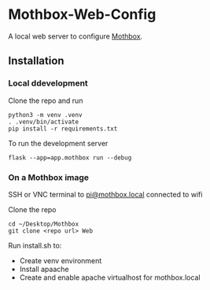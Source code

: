 # Mothbox-Web-Config

A local web server to configure [Mothbox](https://github.com/Digital-Naturalism-Laboratories/Mothbox).

## Installation

### Local ddevelopment

Clone the repo and run
```
python3 -m venv .venv
. .venv/bin/activate
pip install -r requirements.txt
```
To run the development server
```
flask --app=app.mothbox run --debug
```

### On a Mothbox image

SSH or VNC terminal to pi@mothbox.local connected to wifi

Clone the repo
```
cd ~/Desktop/Mothbox
git clone <repo url> Web
```
Run install.sh to:
 * Create venv environment
 * Install apaache
 * Create and enable apache virtualhost for mothbox.local
```
